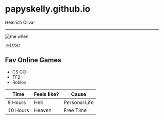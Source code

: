 # papyskelly.github.io
Heinrich Olivar

---

![me when](https://i.ytimg.com/vi/x7X107GNFNg/maxresdefault.jpg)

[`Twitter`](https://twitter.com/ep1kpapy)

## Fav Online Games

- CS:GO
- TF2
- Roblox

| Time | Feels like? | Cause |
| ----------- | ----------- | ----------- |
| 8 Hours | Hell | Personal Life |
| 10 Hours | Heaven | Free Time |
